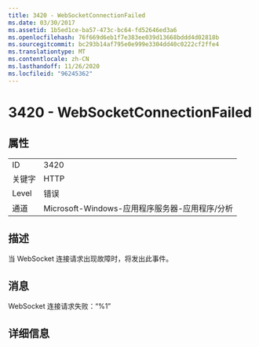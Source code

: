 ```yaml
---
title: 3420 - WebSocketConnectionFailed
ms.date: 03/30/2017
ms.assetid: 1b5ed1ce-ba57-473c-bc64-fd52646ed3a6
ms.openlocfilehash: 76f669d6eb1f7e383ee039d13668bddd4d02818b
ms.sourcegitcommit: bc293b14af795e0e999e3304dd40c0222cf2ffe4
ms.translationtype: MT
ms.contentlocale: zh-CN
ms.lasthandoff: 11/26/2020
ms.locfileid: "96245362"
---
```

# <a name="3420---websocketconnectionfailed"></a>3420 - WebSocketConnectionFailed

## <a name="properties"></a>属性  
  
|||  
|-|-|  
|ID|3420|  
|关键字|HTTP|  
|Level|错误|  
|通道|Microsoft-Windows-应用程序服务器-应用程序/分析|  
  
## <a name="description"></a>描述  

 当 WebSocket 连接请求出现故障时，将发出此事件。  
  
## <a name="message"></a>消息  

 WebSocket 连接请求失败：“%1”  
  
## <a name="details"></a>详细信息

